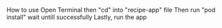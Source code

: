 How to use
Open Terminal then "cd" into "recipe-app" file
Then run "pod install" wait untill successfully
Lastly, run the app
